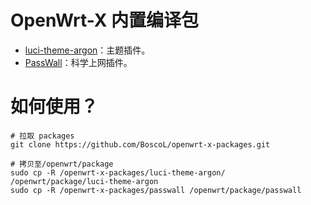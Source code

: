 # OpenWrt-X 内置编译包
- [luci-theme-argon](https://github.com/jerrykuku/luci-theme-argon)：主题插件。
- [PassWall](https://github.com/xiaorouji/openwrt-passwall)：科学上网插件。



# 如何使用？

``` shell
# 拉取 packages
git clone https://github.com/BoscoL/openwrt-x-packages.git

# 拷贝至/openwrt/package
sudo cp -R /openwrt-x-packages/luci-theme-argon/ /openwrt/package/luci-theme-argon
sudo cp -R /openwrt-x-packages/passwall /openwrt/package/passwall
```



